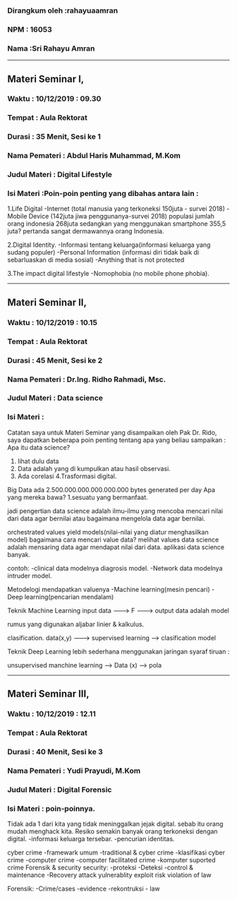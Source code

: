 ### Dirangkum oleh :rahayuaamran
### NPM : 16053
### Nama :Sri Rahayu Amran
***
## Materi Seminar I,
### Waktu : 10/12/2019 : 09.30
### Tempat : Aula Rektorat
### Durasi : 35 Menit, Sesi ke 1
### Nama Pemateri : Abdul Haris Muhammad, M.Kom
### Judul Materi : Digital Lifestyle
### Isi Materi :Poin-poin penting yang dibahas antara lain : 
1.Life Digital
-Internet (total manusia yang terkoneksi 150juta - survei 2018)
-Mobile Device (142juta jiwa penggunanya-survei 2018)
populasi jumlah orang indonesia 268juta sedangkan yang menggunakan smartphone
355,5 juta? pertanda sangat dermawannya orang Indonesia.

2.Digital Identity.
-Informasi tentang keluarga(informasi keluarga yang sudang populer)
-Personal Information (informasi diri tidak baik di sebarluaskan di media sosial)
-Anything that is not protected

3.The impact digital lifestyle
-Nomophobia (no mobile phone phobia).

***
## Materi Seminar II,
### Waktu : 10/12/2019 : 10.15
### Tempat : Aula Rektorat
### Durasi : 45 Menit, Sesi ke 2
### Nama Pemateri : Dr.Ing. Ridho Rahmadi, Msc.
### Judul Materi : Data science
### Isi Materi :
Catatan saya untuk Materi Seminar yang disampaikan oleh Pak Dr.
Rido, saya dapatkan beberapa poin penting tentang apa yang beliau
sampaikan : Apa itu data science?
1. lihat dulu data
2. Data adalah yang di kumpulkan atau hasil observasi.
3. Ada corelasi
4.Trasformasi digital.

Big Data ada 2.500.000.000.000.000.000 bytes generated per day
Apa yang mereka bawa?
1.sesuatu yang bermanfaat.

jadi pengertian data science adalah ilmu-ilmu yang mencoba mencari nilai
dari data agar bernilai atau bagaimana mengelola data agar bernilai.

orchestrated values yield models(nilai-nilai yang diatur menghasilkan model)
bagaimana cara mencari value data?
melihat values data science adalah mensaring data agar mendapat nilai dari data.
aplikasi data science banyak.

contoh:
-clinical data modelnya diagrosis model.
-Network data modelnya intruder model.

Metodelogi mendapatkan valuenya
-Machine learning(mesin pencari)
-Deep learning(pencarian mendalam)

Teknik Machine Learning 
input data ---> F ---> output data adalah model

rumus yang digunakan aljabar linier & kalkulus.

clasification.
data(x,y) ---> supervised learning --> clasification model

Teknik Deep Learning lebih sederhana menggunakan jaringan syaraf tiruan :

unsupervised manchine learning --> Data (x) --> pola


***
## Materi Seminar III,
### Waktu : 10/12/2019 : 12.11
### Tempat : Aula Rektorat
### Durasi : 40 Menit, Sesi ke 3
### Nama Pemateri : Yudi Prayudi, M.Kom
### Judul Materi : Digital Forensic
### Isi Materi : poin-poinnya.
Tidak ada 1 dari kita yang tidak meninggalkan jejak digital. sebab itu orang mudah menghack kita.
Resiko semakin banyak orang terkoneksi dengan digital.
-informasi keluarga tersebar.
-pencurian identitas.

cyber crime
-framewark umum
-traditional & cyber crime
-klasifikasi cyber crime
       -computer crime
       -computer facilitated crime
       -komputer suported crime
Forensik & security
security: -proteksi
          -Deteksi
          -control & maintenance
          -Recovery
attack
yulnerablity
exploit
risk
violation of law

Forensik: -Crime/cases
          -evidence
          -rekontruksi
          - law
            
